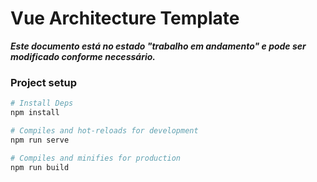 # Vue Architecture Template

***Este documento está no estado "trabalho em andamento" e pode ser modificado conforme necessário.***

### Project setup

```sh
# Install Deps
npm install

# Compiles and hot-reloads for development
npm run serve

# Compiles and minifies for production
npm run build
```
